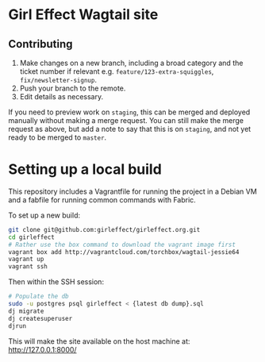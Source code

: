 Girl Effect Wagtail site
==================

## Contributing

1. Make changes on a new branch, including a broad category and the ticket number if relevant e.g. `feature/123-extra-squiggles`, `fix/newsletter-signup`.
1. Push your branch to the remote.
1. Edit details as necessary.

If you need to preview work on `staging`, this can be merged and deployed manually without making a merge request. You can still make the merge request as above, but add a note to say that this is on `staging`, and not yet ready to be merged to `master`.

# Setting up a local build

This repository includes a Vagrantfile for running the project in a Debian VM and
a fabfile for running common commands with Fabric.

To set up a new build:

``` bash
git clone git@github.com:girleffect/girleffect.org.git
cd girleffect
# Rather use the box command to download the vagrant image first
vagrant box add http://vagrantcloud.com/torchbox/wagtail-jessie64
vagrant up
vagrant ssh
```

Then within the SSH session:

``` bash
# Populate the db
sudo -u postgres psql girleffect < {latest db dump}.sql
dj migrate
dj createsuperuser
djrun
```

This will make the site available on the host machine at: http://127.0.0.1:8000/
